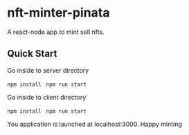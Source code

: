 # nft-minter-pinata
A react-node app to mint sell nfts. 

## Quick Start
Go inside to server directory

` npm install `
` npm run start`

Go inside to client directory

` npm install `
` npm run start`

You application is launched at localhost:3000. Happy minting